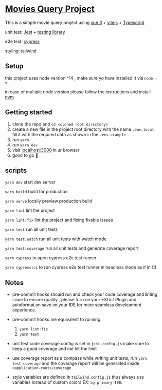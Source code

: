 # [Movies Query Project](https://harout32.github.io/vue-movies/)

This is a simple movie query project using [vue 3](https://v3.vuejs.org/) + [vitejs](https://vitejs.dev/) + [Typescript](https://www.typescriptlang.org/)

 unit test: [Jest](https://jestjs.io/) + [testing library](https://testing-library.com/docs/vue-testing-library/intro/)

 e2e test: [cypress](https://www.cypress.io/)

 styling: [tailwind](https://tailwindcss.com/)

## Setup
this project uses node version ^14 , make sure yo have installed it via `node -v `

in case of multiple node version please follow the instructions and install [nvm](https://github.com/nvm-sh/nvm)

## Getting started
1. clone the repo and `cd <cloned root directory>`
2. create a new file in the project root directory with the name `.env.local` fill it with the required data as shown in the `.env.example`
2. run `yarn`
3. run `yarn dev`
4. visit [localhost:3000](http://localhost:3000/) in ur browser
4. good to go 🎉

## scripts

`yarn dev`  start dev server

`yarn build`  build for production

`yarn serve`  locally preview production build

`yarn lint`  lint the project

`yarn lint:fix`  lint the project and fixing fixable issues

`yarn test` run all unit tests

`yarn test:watch` run all unit tests with watch mode

`yarn test:coverage` run all unit tests and generate coverage report

`yarn cypress` to open cypress e2e test runner

`yarn cypress:ci` to run cypress e2e test runner in headless mode as if in CI

## Notes

* pre-commit hooks should run and check your code coverage and linting issue to ensure quality , please turn on your ESLint Plugin and autoformat on save on your IDE for more seamless development experience.

* pre-commit hooks are equivalent to running
  1. `yarn lint:fix`
  2. `yarn test`
* unit test code coverage config is set in `jest.config.js` make sure to keep a good coverage and not hit the limit

* use coverage report as a compass while writing unit tests, run `yarn test:coverage` and the coverage report will be generated inside `<application-root>/coverage`

* style variables are defined in `tailwind.config.js` thus always use variables instead of custom colors EX: `bg-primary-100`.
